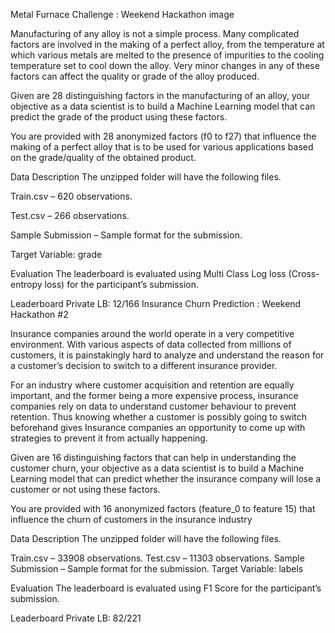 Metal Furnace Challenge : Weekend Hackathon
image

Manufacturing of any alloy is not a simple process. Many complicated factors are involved in the making of a perfect alloy, from the temperature at which various metals are melted to the presence of impurities to the cooling temperature set to cool down the alloy. Very minor changes in any of these factors can affect the quality or grade of the alloy produced.

Given are 28 distinguishing factors in the manufacturing of an alloy, your objective as a data scientist is to build a Machine Learning model that can predict the grade of the product using these factors.

You are provided with 28 anonymized factors (f0 to f27) that influence the making of a perfect alloy that is to be used for various applications based on the grade/quality of the obtained product.

Data Description
The unzipped folder will have the following files.

Train.csv – 620 observations.

Test.csv – 266 observations.

Sample Submission – Sample format for the submission.

Target Variable: grade

Evaluation
The leaderboard is evaluated using Multi Class Log loss (Cross-entropy loss) for the participant’s submission.

Leaderboard
Private LB: 12/166
Insurance Churn Prediction : Weekend Hackathon #2

Insurance companies around the world operate in a very competitive environment. With various aspects of data collected from millions of customers, it is painstakingly hard to analyze and understand the reason for a customer’s decision to switch to a different insurance provider.

For an industry where customer acquisition and retention are equally important, and the former being a more expensive process, insurance companies rely on data to understand customer behaviour to prevent retention. Thus knowing whether a customer is possibly going to switch beforehand gives Insurance companies an opportunity to come up with strategies to prevent it from actually happening.

Given are 16 distinguishing factors that can help in understanding the customer churn, your objective as a data scientist is to build a Machine Learning model that can predict whether the insurance company will lose a customer or not using these factors.

You are provided with 16 anonymized factors (feature_0 to feature 15) that influence the churn of customers in the insurance industry

Data Description
The unzipped folder will have the following files.

Train.csv – 33908 observations.
Test.csv – 11303 observations.
Sample Submission – Sample format for the submission.
Target Variable: labels

Evaluation
The leaderboard is evaluated using F1 Score for the participant’s submission.

Leaderboard
Private LB: 82/221
